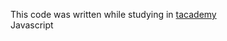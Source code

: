 This code was written while studying in [tacademy](https://tacademy.sktechx.com/frontMain.action)<br/>
Javascript
